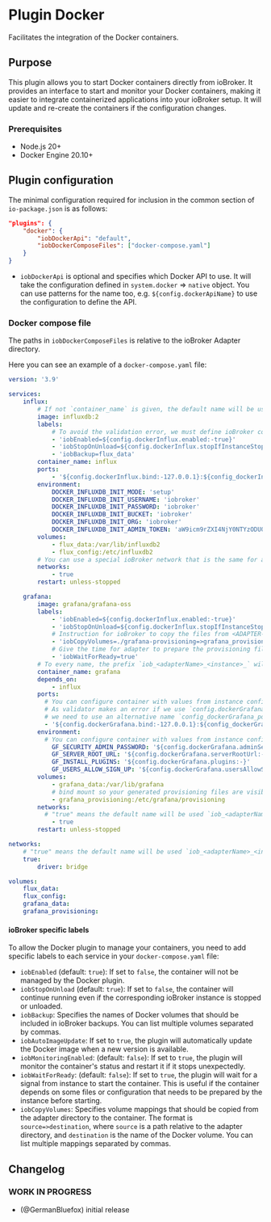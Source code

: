 # Plugin Docker
Facilitates the integration of the Docker containers.

## Purpose
This plugin allows you to start Docker containers directly from ioBroker.
It provides an interface to start and monitor your Docker containers,
making it easier to integrate containerized applications into your ioBroker setup. It will update and re-create the containers if the configuration changes.

### Prerequisites
- Node.js 20+
- Docker Engine 20.10+

## Plugin configuration
The minimal configuration required for inclusion in the common section of `io-package.json` is as follows:

```json
"plugins": {
    "docker": {
        "iobDockerApi": "default",
        "iobDockerComposeFiles": ["docker-compose.yaml"]
    }
}
```

- `iobDockerApi` is optional and specifies which Docker API to use. It will take the configuration defined in `system.docker` => `native` object. You can use patterns for the name too, e.g. `${config.dockerApiName}` to use the configuration to define the API.

### Docker compose file
The paths in `iobDockerComposeFiles` is relative to the ioBroker Adapter directory.

Here you can see an example of a `docker-compose.yaml` file:

```yaml
version: '3.9'

services:
    influx:
        # If not `container_name` is given, the default name will be used `iob_<adapterName>_<instance>`
        image: influxdb:2
        labels:
            # To avoid the validation error, we must define ioBroker config values as labels see below for details
            - 'iobEnabled=${config.dockerInflux.enabled:-true}'
            - 'iobStopOnUnload=${config.dockerInflux.stopIfInstanceStopped:-true}'
            - 'iobBackup=flux_data'
        container_name: influx
        ports:
            - '${config.dockerInflux.bind:-127.0.0.1}:${config_dockerInflux_port:-8086}:8086'
        environment:
            DOCKER_INFLUXDB_INIT_MODE: 'setup'
            DOCKER_INFLUXDB_INIT_USERNAME: 'iobroker'
            DOCKER_INFLUXDB_INIT_PASSWORD: 'iobroker'
            DOCKER_INFLUXDB_INIT_BUCKET: 'iobroker'
            DOCKER_INFLUXDB_INIT_ORG: 'iobroker'
            DOCKER_INFLUXDB_INIT_ADMIN_TOKEN: 'aW9icm9rZXI4NjY0NTYzODU0NjU2NTY1MjY1Ng=='
        volumes:
            - flux_data:/var/lib/influxdb2
            - flux_config:/etc/influxdb2
        # You can use a special ioBroker network that is the same for all containers started by ioBroker
        networks:
            - true
        restart: unless-stopped

    grafana:
        image: grafana/grafana-oss
        labels:
            - 'iobEnabled=${config.dockerInflux.enabled:-true}'
            - 'iobStopOnUnload=${config.dockerInflux.stopIfInstanceStopped:-true}'
            # Instruction for ioBroker to copy the files from <ADAPTER-DIR>/grafana-provisioning to managed by docker grafana_provisioning volume
            - 'iobCopyVolumes=./grafana-provisioning=>grafana_provisioning'
            # Give the time for adapter to prepare the provisioning files
            - 'iobWaitForReady=true'
        # To every name, the prefix `iob_<adapterName>_<instance>_` will be added
        container_name: grafana
        depends_on:
            - influx
        ports:
          # You can configure container with values from instance config.
          # As validator makes an error if we use `config.dockerGrafana.port` directly,
          # we need to use an alternative name `config_dockerGrafana_port`
          - '${config.dockerGrafana.bind:-127.0.0.1}:${config_dockerGrafana_port:-3000}:3000'
        environment:
          # You can configure container with values from instance config.
            GF_SECURITY_ADMIN_PASSWORD: '${config.dockerGrafana.adminSecurityPassword:-iobroker}'
            GF_SERVER_ROOT_URL: '${config.dockerGrafana.serverRootUrl:-}'
            GF_INSTALL_PLUGINS: '${config.dockerGrafana.plugins:-}'
            GF_USERS_ALLOW_SIGN_UP: '${config.dockerGrafana.usersAllowSignUp:-false}'
        volumes:
            - grafana_data:/var/lib/grafana
            # bind mount so your generated provisioning files are visible
            - grafana_provisioning:/etc/grafana/provisioning
        networks:
          # "true" means the default name will be used `iob_<adapterName>_<instance>`. If it is not true and not standrat name, the prefix `iob_<adapterName>_<instance>_` will be added
            - true
        restart: unless-stopped

networks:
    # "true" means the default name will be used `iob_<adapterName>_<instance>`
    true:
        driver: bridge

volumes:
    flux_data:
    flux_config:
    grafana_data:
    grafana_provisioning:
```

#### ioBroker specific labels
To allow the Docker plugin to manage your containers, you need to add specific labels to each service in your `docker-compose.yaml` file:
- `iobEnabled` (default: `true`): If set to `false`, the container will not be managed by the Docker plugin.
- `iobStopOnUnload` (default: `true`): If set to `false`, the container will continue running even if the corresponding ioBroker instance is stopped or unloaded.
- `iobBackup`: Specifies the names of Docker volumes that should be included in ioBroker backups. You can list multiple volumes separated by commas.
- `iobAutoImageUpdate`: If set to `true`, the plugin will automatically update the Docker image when a new version is available.
- `iobMonitoringEnabled`: (default: `false`): If set to `true`, the plugin will monitor the container's status and restart it if it stops unexpectedly.
- `iobWaitForReady`: (default: `false`): If set to `true`, the plugin will wait for a signal from instance to start the container. This is useful if the container depends on some files or configuration that needs to be prepared by the instance before starting.
- `iobCopyVolumes`: Specifies volume mappings that should be copied from the adapter directory to the container. The format is `source=>destination`, where `source` is a path relative to the adapter directory, and `destination` is the name of the Docker volume. You can list multiple mappings separated by commas.

<!--
	Placeholder for the next version (at the beginning of the line):
	### **WORK IN PROGRESS**
-->

## Changelog

### **WORK IN PROGRESS**
* (@GermanBluefox) initial release
